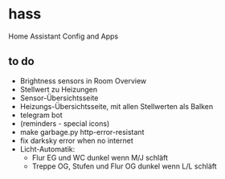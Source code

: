 # hass
Home Assistant Config and Apps

## to do
- Brightness sensors in Room Overview
- Stellwert zu Heizungen
- Sensor-Übersichtsseite
- Heizungs-Übersichtsseite, mit allen Stellwerten als Balken
- telegram bot
- (reminders - special icons)
- make garbage.py http-error-resistant
- fix darksky error when no internet
- Licht-Automatik:
  - Flur EG und WC dunkel wenn M/J schläft
  - Treppe OG, Stufen und Flur OG dunkel wenn L/L schläft
